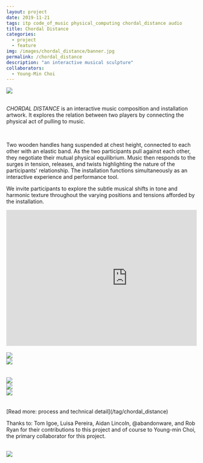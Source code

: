 ```yaml
---
layout: project
date: 2019-11-21
tags: itp code_of_music physical_computing chordal_distance audio
title: Chordal Distance
categories:
  - project
  - feature
img: /images/chordal_distance/banner.jpg
permalink: /chordal_distance
description: "an interactive musical sculpture"
collaborators:
  - Young-Min Choi
---
```


<img src='images/chordal_distance/partners.jpg' />
<br />
<br />

<div class='row'>
<div class='column'>
</div>
<div class='column'>
<p class='lg'><i>CHORDAL DISTANCE</i> is an interactive music composition and installation artwork. It explores the relation between two players by connecting the physical act of pulling to music.</p>
</div>
</div>
<br />

<div class='row'>
<div class='column'>
<p>Two wooden handles hang suspended at chest height, connected to each other with an elastic band. As the two participants pull against each other, they negotiate their mutual physical equilibrium. Music then responds to the surges in tension, releases, and twists highlighting the nature of the participants' relationship. The installation functions simultaneously as an interactive experience and performance tool.</p>

<p>We invite participants to explore the subtle musical shifts in tone and harmonic texture throughout the varying positions and tensions afforded by the installation.</p>
</div>
<div class='column'>
<iframe src="https://player.vimeo.com/video/380417479" width="640" height="360" frameborder="0" allow="autoplay; fullscreen; picture-in-picture" allowfullscreen></iframe>
</div>
</div>

<br />
<div class='row'>
<div class='column'>
<img class='sm_img' src='/images/chordal_distance/handle-close1.jpg' />
</div>
<div class='column'>
<img class='sm_img' src='/images/chordal_distance/handle-close3.jpg' />
</div>
</div>
<br />

<br />

<div class='row'>
<div class='column'>
<img src='images/chordal_distance/partners3.jpg' />
</div>
<div class='column'>
<img class='sm_img' src='/images/chordal_distance/playing2.jpg' />
</div>
<div class='column'>
<img class='sm_img' src='/images/chordal_distance/playing4.jpg' />
</div>
</div>

<br />
<br />
[Read more: process and technical detail](/tag/chordal_distance)

<br />
<p class='content-width'>Thanks to: Tom Igoe, Luisa Pereira, Aidan Lincoln, @abandonware, and Rob Ryan for their contributions to this project and of course to Young-min Choi, the primary collaborator for this project.
</p>

<br />
<img src='images/chordal_distance/banner.jpg' />
